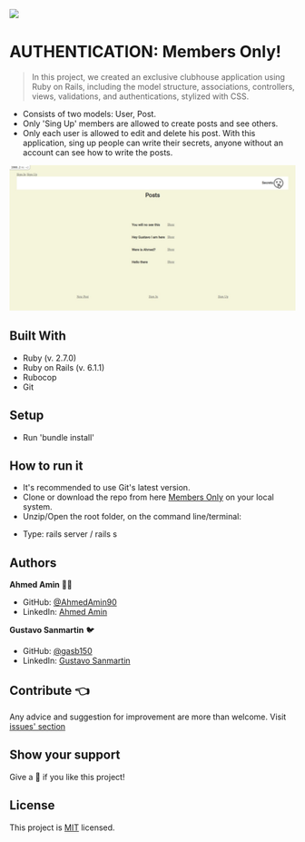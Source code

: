![](https://img.shields.io/badge/Microverse-blueviolet)
# AUTHENTICATION: Members Only!
 
> In this project, we created an exclusive clubhouse application using Ruby on Rails, including the model structure, associations, controllers, views, validations, and authentications, stylized with CSS.
- Consists of two models: User, Post.
- Only 'Sing Up' members are allowed to create posts and see others.
- Only each user is allowed to edit and delete his post.
With this application, sing up people can write their secrets, anyone without an account can see how to write the posts.

<img src="./app/assets/images/index_no_log.jpeg">

## Built With
- Ruby (v. 2.7.0)
- Ruby on Rails (v. 6.1.1)
- Rubocop
- Git
 
## Setup
- Run 'bundle install'
 
## How to run it
* It's recommended to use Git's latest version.
* Clone or download the repo from here [Members Only](https://github.com/AhmedAmin90/members-new-rails.git) on your local system.
* Unzip/Open the root folder, on the command line/terminal:
- Type: rails server / rails s
 
## Authors

**Ahmed Amin** :man_technologist:
- GitHub: [@AhmedAmin90](https://github.com/AhmedAmin90)
- LinkedIn: [Ahmed Amin](https://www.linkedin.com/in/web-developer/)

**Gustavo Sanmartin** :bird:
- GitHub: [@gasb150](https://github.com/gasb150)
- LinkedIn: [Gustavo Sanmartin](https://www.linkedin.com/in/gustavsanmartin/)

## Contribute :point_left:
Any advice and suggestion for improvement are more than welcome.
Visit [issues' section](https://github.com/AhmedAmin90/members-new-rails/issues)

## Show your support
Give a :star2: if you like this project!

## License
<p>This project is <a href="../feature/LICENSE">MIT</a> licensed.</p>
